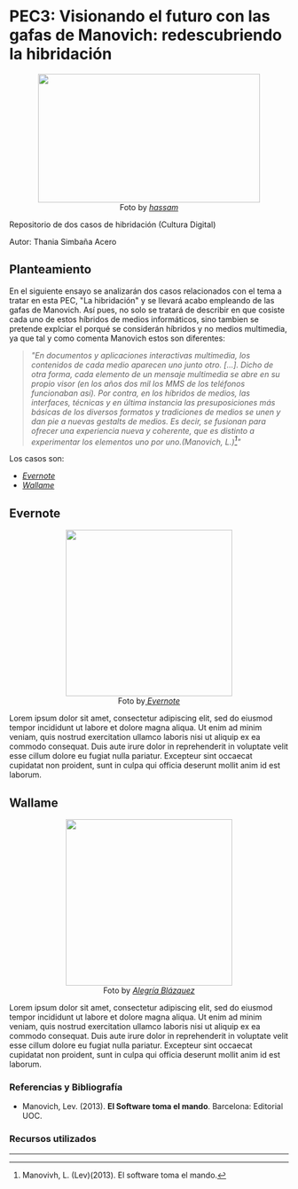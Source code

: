 # PEC3: Visionando el futuro con las gafas de Manovich: redescubriendo la hibridación

<p align="center">
  <img src="https://c.pxhere.com/images/f3/1e/1310d21d63e7a82ef6bb526e0244-1570021.jpg!d" width="400" height="232"><br>   
  Foto by <a href="https://pxhere.com/es/photo/1570021"><i>hassam</i></a>
</p>

Repositorio de dos casos de hibridación (Cultura Digital)

Autor: Thania Simbaña Acero 



## Planteamiento

En el siguiente ensayo se analizarán dos casos relacionados con el tema a tratar en esta PEC, "La hibridación" y se llevará acabo empleando de las gafas de Manovich. Así pues, no solo se tratará de describir en que cosiste cada uno de estos híbridos de medios informáticos, sino tambien se pretende explciar el porqué se considerán híbridos y no medios multimedia, ya que tal y como comenta Manovich estos son diferentes:

>*"En documentos y aplicaciones interactivas multimedia, los contenidos de cada medio aparecen uno junto otro. [...]. Dicho de otra forma, cada elemento de un mensaje multimedia se abre en su propio visor (en los años dos mil los MMS de los teléfonos funcionaban así). Por contra, en los híbridos de medios, las interfaces, técnicas y en última instancia las presuposiciones más básicas de los diversos formatos y tradiciones de medios se unen y dan pie a nuevas gestalts de medios. Es decir, se fusionan para
ofrecer una experiencia nueva y coherente, que es distinto a experimentar los elementos uno por uno.(Manovich, L.)[^1]"*

Los casos son:
- <a href="https://evernote.com/intl/es"><i>Evernote</i> </a>
- <a href="https://test-wallame-campaign-manager.youandemili.com/accountview/login?ReturnUrl=%2F"><i>Wallame</i> </a>
## Evernote
<p align="center">
  <img src="https://upload.wikimedia.org/wikipedia/commons/8/80/Evernote_Icon.svg" width="300" ><br>
  Foto by<a href="https://commons.wikimedia.org/wiki/File:Evernote_Icon.svg">  <i>Evernote</i> </a>
</p>


Lorem ipsum dolor sit amet, consectetur adipiscing elit, sed do eiusmod tempor incididunt ut labore et dolore magna aliqua. Ut enim ad minim veniam, quis nostrud exercitation ullamco laboris nisi ut aliquip ex ea commodo consequat. Duis aute irure dolor in reprehenderit in voluptate velit esse cillum dolore eu fugiat nulla pariatur. Excepteur sint occaecat cupidatat non proident, sunt in culpa qui officia deserunt mollit anim id est laborum.



## Wallame
<p align="center">
  <img src="https://blogs.upm.es/observatoriogate/wp-content/uploads/sites/13/2016/09/wallame.png" width="300" ><br>
  Foto by <a href="https://blogs.upm.es/observatoriogate/2016/10/04/wallame-la-realidad-aumentada-a-tu-lado/"><i>Alegría Blázquez</i> </a>
</p>


Lorem ipsum dolor sit amet, consectetur adipiscing elit, sed do eiusmod tempor incididunt ut labore et dolore magna aliqua. Ut enim ad minim veniam, quis nostrud exercitation ullamco laboris nisi ut aliquip ex ea commodo consequat. Duis aute irure dolor in reprehenderit in voluptate velit esse cillum dolore eu fugiat nulla pariatur. Excepteur sint occaecat cupidatat non proident, sunt in culpa qui officia deserunt mollit anim id est laborum.


### Referencias y Bibliografía

* Manovich, Lev. (2013). **El Software toma el mando**. Barcelona: Editorial UOC. 


### Recursos utilizados

[^1]: Manovivh, L. (Lev)(2013). El software toma el mando.

----

